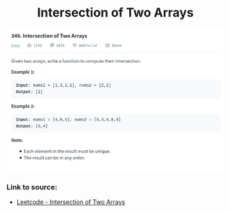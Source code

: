 <h1 align="center">Intersection of Two Arrays</h1>

![alt text](https://raw.githubusercontent.com/matthew01lokiet/Github-repos-images/main/Algs/HashMap/EFBIybe7_o.png)

### Link to source: 
- <a href="https://leetcode.com/problems/intersection-of-two-arrays/">Leetcode - Intersection of Two Arrays</a>

